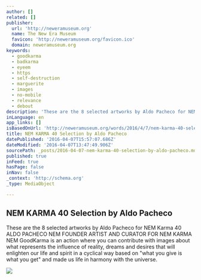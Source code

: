 ```yaml
---
author: []
related: []
publisher:
  url: 'http://neweramuseum.org'
  name: The New Era Museum
  favicon: 'http://neweramuseum.org/favicon.ico'
  domain: neweramuseum.org
keywords:
  - goodkarma
  - badkarma
  - eyeem
  - https
  - self-destruction
  - marguerite
  - images
  - no-mobile
  - relevance
  - debout
description: 'These are the 8 selected artworks by Aldo Pacheco for NEM Karma 40 ALDO PACHECO NEM FOUNDER ARTIST AND CURATOR FOR NEM KARMA NEM GoodKarma is an action where you can contribute with images about what represents the influence of reality, dreams and desires that will enlighten our life and spirit in a cyclical way based on "what you give is what you get" and made us life in harmony with the universe.'
inLanguage: en
app_links: []
isBasedOnUrl: 'http://neweramuseum.org/words/2016/4/7/nem-karma-40-selection-by-aldo-pacheco'
title: NEM KARMA 40 Selection by Aldo Pacheco
datePublished: '2016-04-07T15:57:07.686Z'
dateModified: '2016-04-07T13:47:49.906Z'
sourcePath: _posts/2016-04-07-nem-karma-40-selection-by-aldo-pacheco.md
published: true
inFeed: true
hasPage: false
inNav: false
_context: 'http://schema.org'
_type: MediaObject

---
```

<article style=""><h1>NEM KARMA 40 Selection by Aldo Pacheco</h1><p>These are the 8 selected artworks by Aldo Pacheco for NEM Karma 40 ALDO PACHECO NEM FOUNDER ARTIST AND CURATOR FOR NEM KARMA NEM GoodKarma is an action where you can contribute with images about what represents the influence of reality, dreams and desires that will enlighten our life and spirit in a cyclical way based on "what you give is what you get" and made us life in harmony with the universe.</p><img src="http://static1.squarespace.com/static/50e5b834e4b0837383d7bb18/50e5b834e4b0837383d7bb1f/57066388cf80a1407696ec53/1460036850563/12928211_10153361782442035_2232511393999387194_n.jpg?format=1000w" /></article>